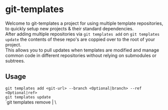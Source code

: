 # git-templates
Welcome to git-templates a project for using multiple template repositories, to quickly setup new projects & their standard dependencies.\
After adding multiple repositories via `git templates add` on `git templates update` the contents of these repo's are coppied
over to the root of your project. \
This allows you to pull updates when templates are modified and manage common code in different repositories without relying on submodules or subtrees.

## Usage
`git templates add <git-url> --branch <Optional|branch> --ref <Optional|ref>` \
`git templates update` \
`git templates remove <ref>|<git-url> \
